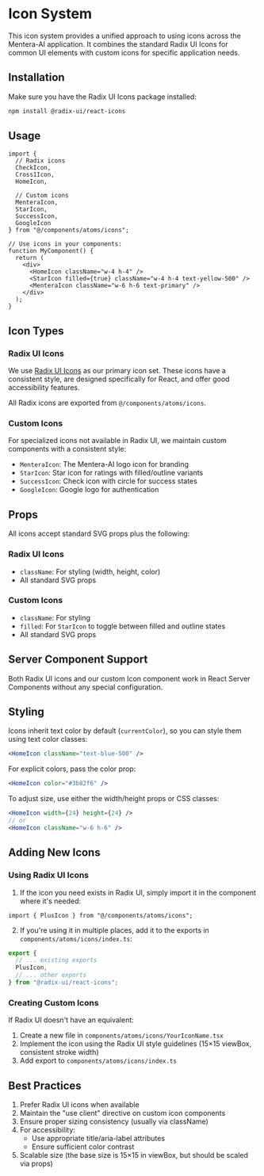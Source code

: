 # Icon System

This icon system provides a unified approach to using icons across the Mentera-AI application. It combines the standard Radix UI Icons for common UI elements with custom icons for specific application needs.

## Installation

Make sure you have the Radix UI Icons package installed:

```bash
npm install @radix-ui/react-icons
```

## Usage

```tsx
import { 
  // Radix icons
  CheckIcon, 
  Cross1Icon, 
  HomeIcon,
  
  // Custom icons
  MenteraIcon,
  StarIcon,
  SuccessIcon,
  GoogleIcon
} from "@/components/atoms/icons";

// Use icons in your components:
function MyComponent() {
  return (
    <div>
      <HomeIcon className="w-4 h-4" />
      <StarIcon filled={true} className="w-4 h-4 text-yellow-500" />
      <MenteraIcon className="w-6 h-6 text-primary" />
    </div>
  );
}
```

## Icon Types

### Radix UI Icons

We use [Radix UI Icons](https://www.radix-ui.com/icons) as our primary icon set. These icons have a consistent style, are designed specifically for React, and offer good accessibility features.

All Radix icons are exported from `@/components/atoms/icons`.

### Custom Icons

For specialized icons not available in Radix UI, we maintain custom components with a consistent style:

- `MenteraIcon`: The Mentera-AI logo icon for branding
- `StarIcon`: Star icon for ratings with filled/outline variants
- `SuccessIcon`: Check icon with circle for success states
- `GoogleIcon`: Google logo for authentication

## Props

All icons accept standard SVG props plus the following:

### Radix UI Icons
- `className`: For styling (width, height, color)
- All standard SVG props

### Custom Icons
- `className`: For styling
- `filled`: For `StarIcon` to toggle between filled and outline states
- All standard SVG props

## Server Component Support

Both Radix UI icons and our custom Icon component work in React Server Components without any special configuration.

## Styling

Icons inherit text color by default (`currentColor`), so you can style them using text color classes:

```jsx
<HomeIcon className="text-blue-500" />
```

For explicit colors, pass the color prop:

```jsx
<HomeIcon color="#3b82f6" />
```

To adjust size, use either the width/height props or CSS classes:

```jsx
<HomeIcon width={24} height={24} />
// or
<HomeIcon className="w-6 h-6" />
```

## Adding New Icons

### Using Radix UI Icons

1. If the icon you need exists in Radix UI, simply import it in the component where it's needed:

```tsx
import { PlusIcon } from "@/components/atoms/icons";
```

2. If you're using it in multiple places, add it to the exports in `components/atoms/icons/index.ts`:

```ts
export {
  // ... existing exports
  PlusIcon,
  // ... other exports
} from "@radix-ui/react-icons";
```

### Creating Custom Icons

If Radix UI doesn't have an equivalent:

1. Create a new file in `components/atoms/icons/YourIconName.tsx`
2. Implement the icon using the Radix UI style guidelines (15×15 viewBox, consistent stroke width)
3. Add export to `components/atoms/icons/index.ts`

## Best Practices

1. Prefer Radix UI icons when available
2. Maintain the "use client" directive on custom icon components
3. Ensure proper sizing consistency (usually via className)
4. For accessibility:
   - Use appropriate title/aria-label attributes
   - Ensure sufficient color contrast
5. Scalable size (the base size is 15×15 in viewBox, but should be scaled via props)